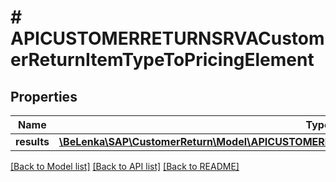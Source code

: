 # # APICUSTOMERRETURNSRVACustomerReturnItemTypeToPricingElement

## Properties

Name | Type | Description | Notes
------------ | ------------- | ------------- | -------------
**results** | [**\BeLenka\SAP\CustomerReturn\Model\APICUSTOMERRETURNSRVACustomerReturnItemPrcgElmntType[]**](APICUSTOMERRETURNSRVACustomerReturnItemPrcgElmntType.md) |  | [optional]

[[Back to Model list]](../../README.md#models) [[Back to API list]](../../README.md#endpoints) [[Back to README]](../../README.md)
